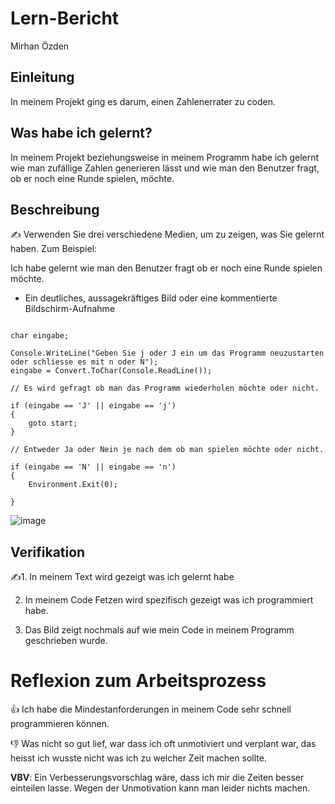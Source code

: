 # Lern-Bericht
Mirhan Özden

## Einleitung

In meinem Projekt ging es darum, einen Zahlenerrater zu coden.

## Was habe ich gelernt?

In meinem Projekt beziehungsweise in meinem Programm habe ich gelernt wie man zufällige Zahlen generieren lässt und wie man den Benutzer fragt, ob er noch eine Runde spielen, möchte.

## Beschreibung

✍️ Verwenden Sie drei verschiedene Medien, um zu zeigen, was Sie gelernt haben. Zum Beispiel:

Ich habe gelernt wie man den Benutzer fragt ob er noch eine Runde spielen möchte.


* Ein deutliches, aussagekräftiges Bild oder eine kommentierte Bildschirm-Aufnahme


```Csharp

char eingabe;

Console.WriteLine("Geben Sie j oder J ein um das Programm neuzustarten oder schliesse es mit n oder N");
eingabe = Convert.ToChar(Console.ReadLine());

// Es wird gefragt ob man das Programm wiederholen möchte oder nicht. 
  
if (eingabe == 'J' || eingabe == 'j')
{
    goto start;
}

// Entweder Ja oder Nein je nach dem ob man spielen möchte oder nicht.

if (eingabe == 'N' || eingabe == 'n')
{
    Environment.Exit(0);

}
```
![image](https://user-images.githubusercontent.com/111046193/191688671-9eb649c2-4958-45e0-855c-f4afb9e8abf5.png)


## Verifikation

✍️1. In meinem Text wird gezeigt was ich gelernt habe
   
   2. In meinem Code Fetzen wird spezifisch gezeigt was ich programmiert habe.
         
   3. Das Bild zeigt nochmals auf wie mein Code in meinem Programm geschrieben wurde.
   
   
# Reflexion zum Arbeitsprozess

👍 Ich habe die Mindestanforderungen in meinem Code sehr schnell programmieren können.

👎 Was nicht so gut lief, war dass ich oft unmotiviert und verplant war, das heisst ich wusste nicht was ich zu welcher Zeit machen sollte.

**VBV**: Ein Verbesserungsvorschlag wäre, dass ich mir die Zeiten besser einteilen lasse. Wegen der Unmotivation kann man leider nichts machen.
